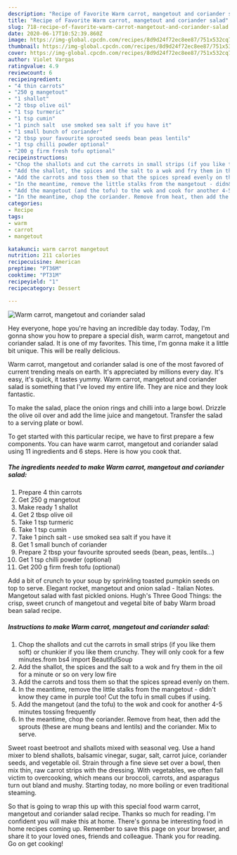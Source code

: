 ```yaml
---
description: "Recipe of Favorite Warm carrot, mangetout and coriander salad"
title: "Recipe of Favorite Warm carrot, mangetout and coriander salad"
slug: 718-recipe-of-favorite-warm-carrot-mangetout-and-coriander-salad
date: 2020-06-17T10:52:39.860Z
image: https://img-global.cpcdn.com/recipes/8d9d24f72ec8ee87/751x532cq70/warm-carrot-mangetout-and-coriander-salad-recipe-main-photo.jpg
thumbnail: https://img-global.cpcdn.com/recipes/8d9d24f72ec8ee87/751x532cq70/warm-carrot-mangetout-and-coriander-salad-recipe-main-photo.jpg
cover: https://img-global.cpcdn.com/recipes/8d9d24f72ec8ee87/751x532cq70/warm-carrot-mangetout-and-coriander-salad-recipe-main-photo.jpg
author: Violet Vargas
ratingvalue: 4.9
reviewcount: 6
recipeingredient:
- "4 thin carrots"
- "250 g mangetout"
- "1 shallot"
- "2 tbsp olive oil"
- "1 tsp turmeric"
- "1 tsp cumin"
- "1 pinch salt  use smoked sea salt if you have it"
- "1 small bunch of coriander"
- "2 tbsp your favourite sprouted seeds bean peas lentils"
- "1 tsp chilli powder optional"
- "200 g firm fresh tofu optional"
recipeinstructions:
- "Chop the shallots and cut the carrots in small strips (if you like them soft) or chunkier if you like them crunchy. They will only cook for a few minutes.from bs4 import BeautifulSoup"
- "Add the shallot, the spices and the salt to a wok and fry them in the oil for a minute or so on very low fire"
- "Add the carrots and toss them so that the spices spread evenly on them."
- "In the meantime, remove the little stalks from the mangetout - didn&#39;t know they came in purple too! Cut the tofu in small cubes if using."
- "Add the mangetout (and the tofu) to the wok and cook for another 4-5 minutes tossing frequently"
- "In the meantime, chop the coriander. Remove from heat, then add the sprouts (these are mung beans and lentils) and the coriander. Mix to serve."
categories:
- Recipe
tags:
- warm
- carrot
- mangetout

katakunci: warm carrot mangetout 
nutrition: 211 calories
recipecuisine: American
preptime: "PT36M"
cooktime: "PT31M"
recipeyield: "1"
recipecategory: Dessert

---
```



![Warm carrot, mangetout and coriander salad](https://img-global.cpcdn.com/recipes/8d9d24f72ec8ee87/751x532cq70/warm-carrot-mangetout-and-coriander-salad-recipe-main-photo.jpg)

Hey everyone, hope you're having an incredible day today. Today, I'm gonna show you how to prepare a special dish, warm carrot, mangetout and coriander salad. It is one of my favorites. This time, I'm gonna make it a little bit unique. This will be really delicious.

Warm carrot, mangetout and coriander salad is one of the most favored of current trending meals on earth. It's appreciated by millions every day. It's easy, it's quick, it tastes yummy. Warm carrot, mangetout and coriander salad is something that I've loved my entire life. They are nice and they look fantastic.

To make the salad, place the onion rings and chilli into a large bowl. Drizzle the olive oil over and add the lime juice and mangetout. Transfer the salad to a serving plate or bowl.


To get started with this particular recipe, we have to first prepare a few components. You can have warm carrot, mangetout and coriander salad using 11 ingredients and 6 steps. Here is how you cook that.

<!--inarticleads1-->

##### The ingredients needed to make Warm carrot, mangetout and coriander salad:

1. Prepare 4 thin carrots
1. Get 250 g mangetout
1. Make ready 1 shallot
1. Get 2 tbsp olive oil
1. Take 1 tsp turmeric
1. Take 1 tsp cumin
1. Take 1 pinch salt - use smoked sea salt if you have it
1. Get 1 small bunch of coriander
1. Prepare 2 tbsp your favourite sprouted seeds (bean, peas, lentils...)
1. Get 1 tsp chilli powder (optional)
1. Get 200 g firm fresh tofu (optional)


Add a bit of crunch to your soup by sprinkling toasted pumpkin seeds on top to serve. Elegant rocket, mangetout and onion salad - Italian Notes. Mangetout salad with fast pickled onions. Hugh&#39;s Three Good Things: the crisp, sweet crunch of mangetout and vegetal bite of baby Warm broad bean salad recipe. 

<!--inarticleads2-->

##### Instructions to make Warm carrot, mangetout and coriander salad:

1. Chop the shallots and cut the carrots in small strips (if you like them soft) or chunkier if you like them crunchy. They will only cook for a few minutes.from bs4 import BeautifulSoup
1. Add the shallot, the spices and the salt to a wok and fry them in the oil for a minute or so on very low fire
1. Add the carrots and toss them so that the spices spread evenly on them.
1. In the meantime, remove the little stalks from the mangetout - didn&#39;t know they came in purple too! Cut the tofu in small cubes if using.
1. Add the mangetout (and the tofu) to the wok and cook for another 4-5 minutes tossing frequently
1. In the meantime, chop the coriander. Remove from heat, then add the sprouts (these are mung beans and lentils) and the coriander. Mix to serve.


Sweet roast beetroot and shallots mixed with seasonal veg. Use a hand mixer to blend shallots, balsamic vinegar, sugar, salt, carrot juice, coriander seeds, and vegetable oil. Strain through a fine sieve set over a bowl, then mix thin, raw carrot strips with the dressing. With vegetables, we often fall victim to overcooking, which means our broccoli, carrots, and asparagus turn out bland and mushy. Starting today, no more boiling or even traditional steaming. 

So that is going to wrap this up with this special food warm carrot, mangetout and coriander salad recipe. Thanks so much for reading. I'm confident you will make this at home. There's gonna be interesting food in home recipes coming up. Remember to save this page on your browser, and share it to your loved ones, friends and colleague. Thank you for reading. Go on get cooking!
